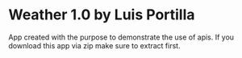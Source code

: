 # Weather 1.0 by Luis Portilla
App created with the purpose to demonstrate the use of apis.
If you download this app via zip make sure to extract first.
